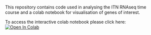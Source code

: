 This repository contains code used in analysing the ITN RNAseq time course and a colab notebook for visualisation of genes of interest.


To access the interactive colab notebook please click here: [![Open In Colab](https://colab.research.google.com/assets/colab-badge.svg)](https://colab.research.google.com/github/VictoriaIngham/ITN_Timecourse/tree/main/Final_visualisation_TimeCourse.ipynb)
